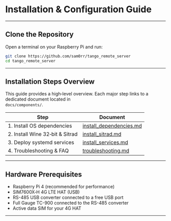 
# Installation & Configuration Guide

---

## Clone the Repository

Open a terminal on your Raspberry Pi and run:

```bash
git clone https://github.com/sam0rr/tango_remote_server
cd tango_remote_server
```

---

## Installation Steps Overview

This guide provides a high‑level overview. Each major step links to a dedicated document located in  
`docs/components/`.

| Step | Document |
|------|----------|
| 1. Install OS dependencies      | [install_dependencies.md](components/install_dependencies.md) |
| 2. Install Wine 32‑bit & Sitrad | [install_sitrad.md](components/install_sitrad.md)             |
| 3. Deploy systemd services      | [install_services.md](components/install_services.md)         |
| 4. Troubleshooting & FAQ        | [troubleshooting.md](components/troubleshooting.md)           |

---

## Hardware Prerequisites

- Raspberry Pi 4 (recommended for performance)
- SIM7600X‑H 4G LTE HAT (USB)
- RS-485 USB converter connected to a free USB port
- Full Gauge TC-900 connected to the RS-485 converter
- Active data SIM for your 4G HAT

---
